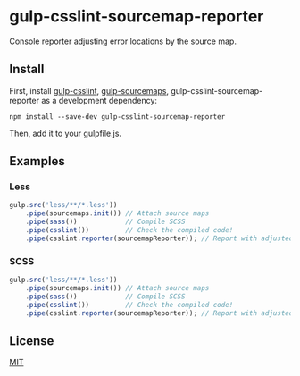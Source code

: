 # gulp-csslint-sourcemap-reporter

Console reporter adjusting error locations by the source map.


## Install

First, install [gulp-csslint](https://github.com/lazd/gulp-csslint),
[gulp-sourcemaps](https://github.com/floridoo/gulp-sourcemaps),
gulp-csslint-sourcemap-reporter as a development dependency:

    npm install --save-dev gulp-csslint-sourcemap-reporter

Then, add it to your gulpfile.js.


## Examples
### Less

```javascript
gulp.src('less/**/*.less'))
	.pipe(sourcemaps.init()) // Attach source maps
	.pipe(sass())            // Compile SCSS
	.pipe(csslint())         // Check the compiled code!
	.pipe(csslint.reporter(sourcemapReporter)); // Report with adjusted location
```


### SCSS

```javascript
gulp.src('less/**/*.less'))
	.pipe(sourcemaps.init()) // Attach source maps
	.pipe(sass())            // Compile SCSS
	.pipe(csslint())         // Check the compiled code!
	.pipe(csslint.reporter(sourcemapReporter)); // Report with adjusted location
```


## License

[MIT](http://kuniwak.mit-license.org/)
